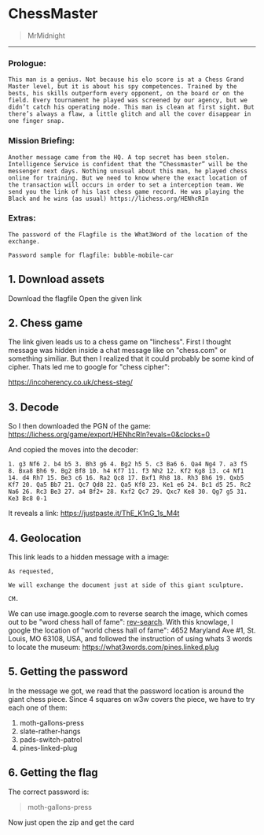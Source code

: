 # ChessMaster
> MrMidnight

-----------------------------------------

### Prologue:
```
This man is a genius. Not because his elo score is at a Chess Grand Master level, but it is about his spy competences. Trained by the bests, his skills outperform every opponent, on the board or on the field. Every tournament he played was screened by our agency, but we didn’t catch his operating mode. This man is clean at first sight. But there’s always a flaw, a little glitch and all the cover disappear in one finger snap.
```


### Mission Briefing:

```
Another message came from the HQ. A top secret has been stolen. Intelligence Service is confident that the “Chessmaster” will be the messenger next days. Nothing unusual about this man, he played chess online for training. But we need to know where the exact location of the transaction will occurs in order to set a interception team. We send you the link of his last chess game record. He was playing the Black and he wins (as usual) https://lichess.org/HENhcRIn
```
### Extras:
```
The password of the Flagfile is the What3Word of the location of the exchange.

Password sample for flagfile: bubble-mobile-car
```

## 1. Download assets

Download the flagfile 
Open the given link

## 2. Chess game

The link given leads us to a chess game on "linchess". First I thought message was hidden inside a chat message like on "chess.com" or something similiar. But then I realized that it could probably be some kind of cipher. Thats led me to google for "chess cipher":

https://incoherency.co.uk/chess-steg/

## 3. Decode

So I then downloaded the PGN of the game: https://lichess.org/game/export/HENhcRIn?evals=0&clocks=0

And copied the moves into the decoder:

```PGN
1. g3 Nf6 2. b4 b5 3. Bh3 g6 4. Bg2 h5 5. c3 Ba6 6. Qa4 Ng4 7. a3 f5 8. Bxa8 Bh6 9. Bg2 Bf8 10. h4 Kf7 11. f3 Nh2 12. Kf2 Kg8 13. c4 Nf1 14. d4 Rh7 15. Be3 c6 16. Ra2 Qc8 17. Bxf1 Rh8 18. Rh3 Bh6 19. Qxb5 Kf7 20. Qa5 Bb7 21. Qc7 Qd8 22. Qa5 Kf8 23. Ke1 e6 24. Bc1 d5 25. Rc2 Na6 26. Rc3 Be3 27. a4 Bf2+ 28. Kxf2 Qc7 29. Qxc7 Ke8 30. Qg7 g5 31. Ke3 Bc8 0-1
```

It reveals a link: https://justpaste.it/ThE_K1nG_1s_M4t

## 4. Geolocation

This link leads to a hidden message with a image:
```
As requested,

We will exchange the document just at side of this giant sculpture.

CM.
```

We can use image.google.com to reverse search the image, which comes out to be "word chess hall of fame": [rev-search](https://lens.google.com/search?p=AfVzNa_fpYa1CHMCWIfuz0Hs-DnBQG4psOHamsMpqQSStINjqs1wYt9qIMgfc2voR5qy6f2f67fB4LbVGjsB6qajU8fAO5SZgdP9LxmZ03J4qcF68DJZAmORhQuYaiH2eYtskAhMVCiu3FWmt4Mb0_jEno9R5JaN-xxlH7O91KVPDvdciNrGay2Uoq8W7OXeyhyqKrUfma2dOjIf1unQMSbrUHa8Wl0VRxs6owc-ewDmIpov8qvAE2uAL9K-sPeHiqX7EFmg25VqPyDMXFMnMfSiyMNvs5CG1mXa4C4JvwT4UMY%3D&ep=gisbubb&hl=en-DE&re=df#lns=W251bGwsbnVsbCxudWxsLG51bGwsbnVsbCxudWxsLG51bGwsIkVrY0tKR0UwTkRCa1l6RTRMVEZpTUdJdE5EZzRZUzA0Tm1SaUxUY3hNREF4WTJFMVpqWmhPQklmT0hwQ2VUTXpkakY2ZFZGaFVVUjFWV2RKVkUxaWJEVm5OMkZCY21KQ1p3PT0iXQ==). With this knowlage, I google the location of "world chess hall of fame": 4652 Maryland Ave #1, St. Louis, MO 63108, USA, and followed the instruction of using whats 3 words to locate the museum:
https://what3words.com/pines.linked.plug

## 5. Getting the password

In the message we got, we read that the password location is around the giant chess piece. Since 4 squares on w3w covers the piece, we have to try each one of them:

1. moth-gallons-press
2. slate-rather-hangs
3. pads-switch-patrol
4. pines-linked-plug

## 6. Getting the flag

The correct password is:
>moth-gallons-press

Now just open the zip and get the card


